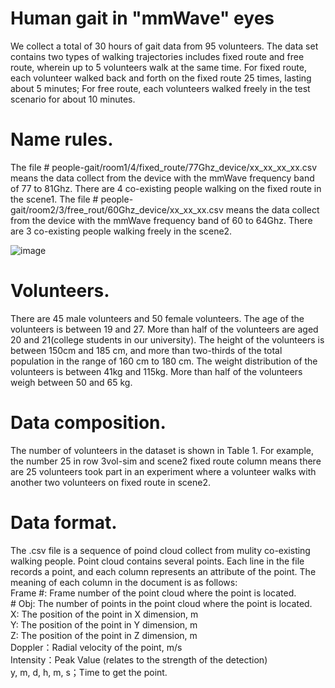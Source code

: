 # Human gait in "mmWave" eyes

  We collect a total of 30 hours of gait data from 95 volunteers. The data set contains two types of walking trajectories includes fixed route and free route, wherein up to 5 volunteers walk at the same time. For fixed route, each volunteer walked back and forth on the fixed route 25 times, lasting about 5 minutes; For free route, each volunteers walked freely in the test scenario for about 10 minutes.

# Name rules.
  The file # people-gait/room1/4/fixed_route/77Ghz_device/xx_xx_xx_xx.csv means the data collect from the device with the mmWave frequency band of 77 to 81Ghz. There are 4 co-existing people walking on the fixed route in the scene1.
  The file # people-gait/room2/3/free_rout/60Ghz_device/xx_xx_xx.csv means the data collect from the device with the mmWave frequency band of 60 to 64Ghz. There are 3 co-existing people walking freely in the scene2.

![image](../people.jpeg)

 # Volunteers.
  There are 45 male volunteers and 50 female volunteers. The age of the volunteers is between 19 and 27. More than half of the volunteers are aged 20 and 21(college students in our university). The height of the volunteers is between 150cm and 185 cm, and more than two-thirds of the total population in the range of 160 cm to 180 cm. The weight distribution of the volunteers is between 41kg and 115kg. More than half of the volunteers weigh between 50 and 65 kg.

 # Data composition. 
  The number of volunteers in the dataset is shown in Table 1. For example, the number 25 in row 3vol-sim and scene2 fixed route column means there are 25 volunteers took part in an experiment where a volunteer walks with another two volunteers on fixed route in scene2.
  
 # Data format. 
  The .csv file is a sequence of poind cloud collect from mulity co-existing walking people. Point cloud contains several points. Each line in the file records a point, and each column represents an attribute of the point. The meaning of each column in the document is as follows:  
  Frame \#: Frame number of the point cloud where the point is located.  
  \# Obj: The number of points in the point cloud where the point is located.  
  X: The position of the point in X dimension, m  
  Y: The position of the point in Y dimension, m  
  Z: The position of the point in Z dimension, m  
  Doppler：Radial velocity of the point, m/s  
  Intensity：Peak Value (relates to the strength of the detection)  
  y, m, d, h, m, s；Time to get the point.  
  